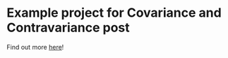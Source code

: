 # Example project for Covariance and Contravariance post
Find out more [here](https://thomasliebregts.nl/posts/covariance-and-contravariance)!